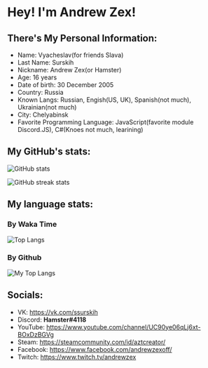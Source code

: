 # Hey! I'm Andrew Zex!
## There's My Personal Information:
- Name: Vyacheslav(for friends Slava)
- Last Name: Surskih
- Nickname: Andrew Zex(or Hamster)
- Age: 16 years
- Date of birth: 30 December 2005
- Country: Russia
- Known Langs: Russian, Engish(US, UK), Spanish(not much), Ukrainian(not much)
- City: Chelyabinsk
- Favorite Programming Language: JavaScript(favorite module Discord.JS), C#(Knoes not much, learining)

## My GitHub's stats:
![GitHub stats](https://github-readme-stats.vercel.app/api?username=Andrew-Zex&theme=radical&show_icons=true&title_color=00FF00)  

![GitHub streak stats](https://github-readme-streak-stats.herokuapp.com/?user=Andrew-Zex&theme=tokyonight&show_icons=true)  

## My language stats:
### By Waka Time
![Top Langs](https://github-readme-stats.vercel.app/api/top-langs/?username=Andrew-Zex)

### By Github
![My Top Langs](https://github-readme-stats.vercel.app/api/top-langs/?username=Andrew-Zex&layout=compact)

## Socials:
- VK: https://vk.com/ssurskih
- Discord: **Hamster#4118**
- YouTube: https://www.youtube.com/channel/UC90ye06qLj6xt-BOxDzBGVg
- Steam: https://steamcommunity.com/id/aztcreator/
- Facebook: https://www.facebook.com/andrewzexoff/
- Twitch: https://www.twitch.tv/andrewzex
